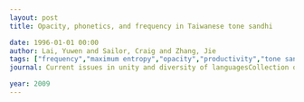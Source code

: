 ```yaml
---
layout: post
title: Opacity, phonetics, and frequency in Taiwanese tone sandhi

date: 1996-01-01 00:00
author: Lai, Yuwen and Sailor, Craig and Zhang, Jie
tags: ["frequency","maximum entropy","opacity","productivity","tone sandhi"]
journal: Current issues in unity and diversity of languagesCollection of papers selected from the 18th International Congress of Linguists

year: 2009
---
```



